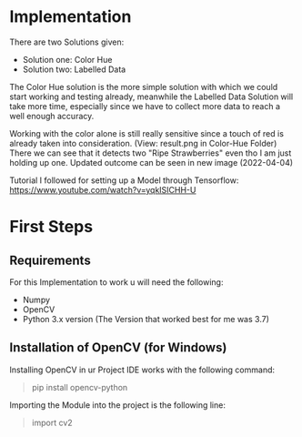 # Implementation

There are two Solutions given:
- Solution one: Color Hue
- Solution two: Labelled Data

The Color Hue solution is the more simple solution with which we could start working and testing already, meanwhile the Labelled Data Solution will take more time, especially since we have to collect more data to reach a well enough accuracy.

Working with the color alone is still really sensitive since a touch of red is already taken into consideration.
(View: result.png in Color-Hue Folder)
There we can see that it detects two "Ripe Strawberries" even tho I am just holding up one.  Updated outcome can be seen in new image (2022-04-04)

Tutorial I followed for setting up a Model through Tensorflow: https://www.youtube.com/watch?v=yqkISICHH-U

# First Steps

## Requirements

For this Implementation to work u will need the following: 
- Numpy
- OpenCV 
- Python 3.x version
(The Version that worked best for me was 3.7)

## Installation of OpenCV (for Windows)

Installing OpenCV in ur Project IDE works with the following command: 
> pip install opencv-python

Importing the Module into the project is the following line:
> import cv2
